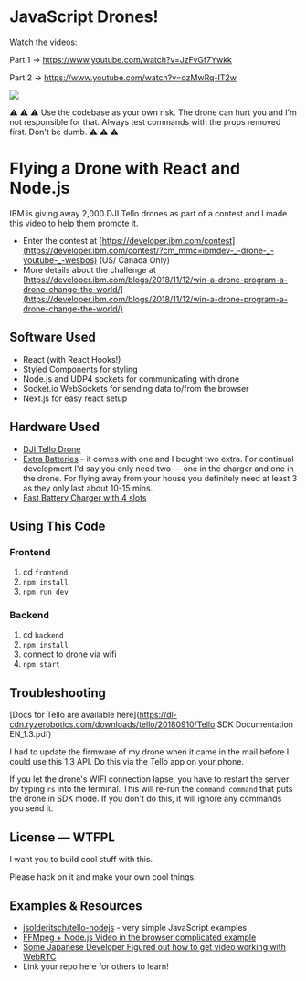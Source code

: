 # JavaScript Drones! 

Watch the videos:

Part 1 → <https://www.youtube.com/watch?v=JzFvGf7Ywkk>

Part 2 → <https://www.youtube.com/watch?v=ozMwRq-IT2w>

![](https://d3vv6lp55qjaqc.cloudfront.net/items/3u02271f0u461s2e2q24/Image%202018-12-05%20at%2011.11.56%20AM.png)

⚠️️️ ⚠️ ️️⚠️️️ Use the codebase as your own risk. The drone can hurt you and I'm not responsible for that. Always test commands with the props removed first. Don't be dumb. ⚠️️️ ⚠️️️ ⚠️️️

# Flying a Drone with React and Node.js

IBM is giving away 2,000 DJI Tello drones as part of a contest and I made this video to help them promote it.

* Enter the contest at [https://developer.ibm.com/contest](https://developer.ibm.com/contest/?cm_mmc=ibmdev-_-drone-_-youtube-_-wesbos) (US/ Canada Only)
* More details about the challenge at [https://developer.ibm.com/blogs/2018/11/12/win-a-drone-program-a-drone-change-the-world/](https://developer.ibm.com/blogs/2018/11/12/win-a-drone-program-a-drone-change-the-world/)


## Software Used
* React (with React Hooks!)
* Styled Components for styling
* Node.js and UDP4 sockets for communicating with drone
* Socket.io WebSockets for sending data to/from the browser
* Next.js for easy react setup

## Hardware Used
* [DJI Tello Drone](https://amzn.to/2SvzqON)
* [Extra Batteries](https://amzn.to/2SyV70J) - it comes with one and I bought two extra. For continual development I'd say you only need two — one in the charger and one in the drone. For flying away from your house you definitely need at least 3 as they only last about 10-15 mins.
* [Fast Battery Charger with 4 slots](https://amzn.to/2SAWqwb)


## Using This Code

### Frontend

1. cd `frontend`
1. `npm install`
1. `npm run dev`


### Backend
1. cd `backend`
1. `npm install`
1. connect to drone via wifi
1. `npm start`


## Troubleshooting

[Docs for Tello are available here](https://dl-cdn.ryzerobotics.com/downloads/tello/20180910/Tello SDK Documentation EN_1.3.pdf)

I had to update the firmware of my drone when it came in the mail before I could use this 1.3 API. Do this via the Tello app on your phone.

If you let the drone's WIFI connection lapse, you have to restart the server by typing `rs` into the terminal. This will re-run the `command command` that puts the drone in SDK mode. If you don't do this, it will ignore any commands you send it.


## License — WTFPL

I want you to build cool stuff with this.

Please hack on it and make your own cool things.

## Examples & Resources

* [jsolderitsch/tello-nodejs](https://github.com/jsolderitsch/tello-nodejs) - very simple JavaScript examples
* [FFMpeg + Node.js Video in the browser complicated example](https://github.com/SovGVD/nodetello/)
* [Some Japanese Developer Figured out how to get video working with WebRTC](https://qiita.com/a-baba/items/d728d580f89473c5fd18)
* Link your repo here for others to learn!


